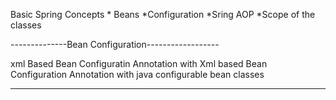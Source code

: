Basic Spring Concepts
    * Beans
    *Configuration
    *Sring AOP
    *Scope of the classes


--------------Bean Configuration------------------

xml Based Bean Configuratin
Annotation with Xml based Bean Configuration
Annotation with java configurable bean classes

-------------------------------------------------
